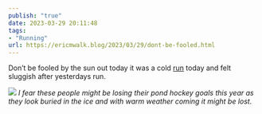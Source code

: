 ```yaml
---
publish: "true"
date: 2023-03-29 20:11:48
tags:
- "Running"
url: https://ericmwalk.blog/2023/03/29/dont-be-fooled.html
---
```

Don’t be fooled by the sun out today it was a cold [run](http://www.strava.com/activities/8797701205) today and felt sluggish after yesterdays run.

![](https://ericmwalk.blog/uploads/2023/b6530f1f17.jpg)
_I fear these people might be losing their pond hockey goals this year as they look buried in the ice and with warm weather coming it might be lost._